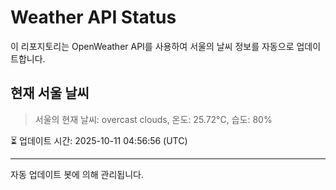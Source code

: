 
# Weather API Status

이 리포지토리는 OpenWeather API를 사용하여 서울의 날씨 정보를 자동으로 업데이트합니다.

## 현재 서울 날씨
> 서울의 현재 날씨: overcast clouds, 온도: 25.72°C, 습도: 80%

⏳ 업데이트 시간: 2025-10-11 04:56:56 (UTC)

---
자동 업데이트 봇에 의해 관리됩니다.
